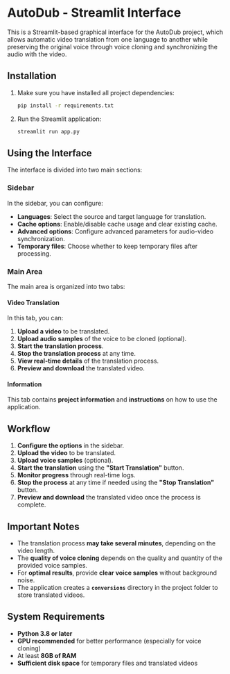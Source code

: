 # AutoDub - Streamlit Interface

This is a Streamlit-based graphical interface for the AutoDub project, which allows automatic video translation from one language to another while preserving the original voice through voice cloning and synchronizing the audio with the video.

## Installation

1. Make sure you have installed all project dependencies:

    ```bash
    pip install -r requirements.txt
    ```

2. Run the Streamlit application:

    ```bash
    streamlit run app.py
    ```

## Using the Interface

The interface is divided into two main sections:

### Sidebar

In the sidebar, you can configure:

- **Languages**: Select the source and target language for translation.
- **Cache options**: Enable/disable cache usage and clear existing cache.
- **Advanced options**: Configure advanced parameters for audio-video synchronization.
- **Temporary files**: Choose whether to keep temporary files after processing.

### Main Area

The main area is organized into two tabs:

#### Video Translation

In this tab, you can:

1. **Upload a video** to be translated.
2. **Upload audio samples** of the voice to be cloned (optional).
3. **Start the translation process**.
4. **Stop the translation process** at any time.
5. **View real-time details** of the translation process.
6. **Preview and download** the translated video.

#### Information

This tab contains **project information** and **instructions** on how to use the application.

## Workflow

1. **Configure the options** in the sidebar.
2. **Upload the video** to be translated.
3. **Upload voice samples** (optional).
4. **Start the translation** using the **"Start Translation"** button.
5. **Monitor progress** through real-time logs.
6. **Stop the process** at any time if needed using the **"Stop Translation"** button.
7. **Preview and download** the translated video once the process is complete.

## Important Notes

- The translation process **may take several minutes**, depending on the video length.
- The **quality of voice cloning** depends on the quality and quantity of the provided voice samples.
- For **optimal results**, provide **clear voice samples** without background noise.
- The application creates a **`conversions`** directory in the project folder to store translated videos.

## System Requirements

- **Python 3.8 or later**
- **GPU recommended** for better performance (especially for voice cloning)
- At least **8GB of RAM**
- **Sufficient disk space** for temporary files and translated videos
